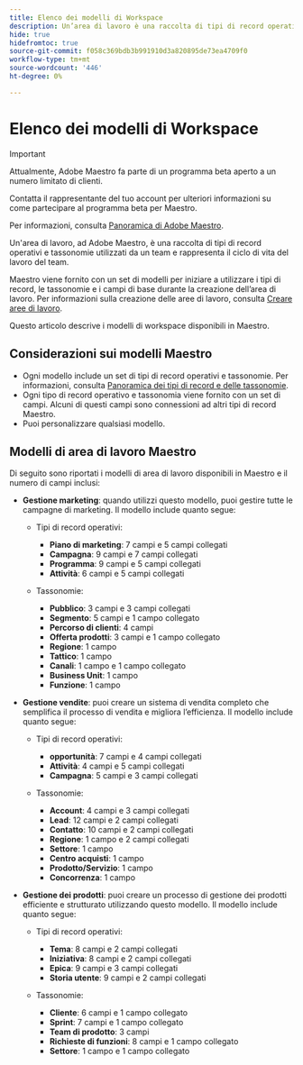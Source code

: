 ```yaml
---
title: Elenco dei modelli di Workspace
description: Un’area di lavoro è una raccolta di tipi di record operativi e tassonomie utilizzati da un team e rappresenta il ciclo di vita del lavoro del team. Maestro viene fornito con un set di modelli per iniziare a utilizzare i tipi di record, le tassonomie e i campi di base durante la creazione dell’area di lavoro.
hide: true
hidefromtoc: true
source-git-commit: f058c369bdb3b991910d3a820895de73ea4709f0
workflow-type: tm+mt
source-wordcount: '446'
ht-degree: 0%

---
```



<!--update the metadata with real information when making this available in TOC and in the left nav:
---
title: List of available workspace templates
description: You can use templates to create workspaces. This article provides a list of available workspace templates
hidefromtoc: yes
hide: yes
author: Alina
feature: Work Management
role: User
---

-->

# Elenco dei modelli di Workspace

>[!IMPORTANT]
>
>Attualmente, Adobe Maestro fa parte di un programma beta aperto a un numero limitato di clienti.
>
>Contatta il rappresentante del tuo account per ulteriori informazioni su come partecipare al programma beta per Maestro.
>
>Per informazioni, consulta [Panoramica di Adobe Maestro](../maestro-overview.md).

Un&#39;area di lavoro, ad Adobe Maestro, è una raccolta di tipi di record operativi e tassonomie utilizzati da un team e rappresenta il ciclo di vita del lavoro del team.

Maestro viene fornito con un set di modelli per iniziare a utilizzare i tipi di record, le tassonomie e i campi di base durante la creazione dell’area di lavoro. Per informazioni sulla creazione delle aree di lavoro, consulta [Creare aree di lavoro](../architecture-and-fields/create-workspaces.md).

Questo articolo descrive i modelli di workspace disponibili in Maestro.

## Considerazioni sui modelli Maestro

* Ogni modello include un set di tipi di record operativi e tassonomie. Per informazioni, consulta [Panoramica dei tipi di record e delle tassonomie](../architecture-and-fields/overview-of-record-types-and-taxonomies.md).
* Ogni tipo di record operativo e tassonomia viene fornito con un set di campi. Alcuni di questi campi sono connessioni ad altri tipi di record Maestro.
* Puoi personalizzare qualsiasi modello.

<!-- I modeled this article by the "List of available Blueprints" and that articles does not have an Access area

## Access requirements

You must have the following: 

<table style="table-layout:auto">
 <col>
 </col>
 <col>
 </col>
 <tbody>
  <tr>
   <td role="rowheader"><p>Adobe Workfront plan*</p></td>
   <td>
<p>Any</p>
<!--the above is only for closed beta; when going to GA - activate the following plans:    
<p>Current plan: Prime and Ultimate</p>
<p>Legacy plan: Enterprise</p>->
   </td>
  </tr>
  <tr>
   <td role="rowheader"><p>Adobe Workfront license*</p></td>
   <td>
   <p>Any</p> 
  <p>For more information, see <a href="../../administration-and-setup/add-users/access-levels-and-object-permissions/wf-licenses.md" class="MCXref xref">Adobe Workfront licenses overview</a>.</p> </td>
  </tr>
  <tr>
   <td role="rowheader"><p>Product</p></td>
   <td>
   <p> Adobe Workfront</p> </td>
  </tr>
  <tr>
   <td role="rowheader">Access level*</td>
   <td> <p>Any</p>  
</td>
  </tr>
<tr>
   <td role="rowheader">Layout template</td>
   <td> <p>Your system administrator must add the Maestro area in your layout template. For information, see the "Enable Maestro for the users in your Workfront instance" section in the article <a href="../maestro/maestro-overview.md">Adobe Maestro overview</a>. </p>  
</td>
  </tr>
 </tbody>
</table>

>[!NOTE]
>
>*If you don't have access, ask your Workfront administrator if they set additional restrictions in your access level. For information on how a Workfront administrator can change your access level, see [Create or modify custom access levels](../administration-and-setup/add-users/configure-and-grant-access/create-modify-access-levels.md).

-->

## Modelli di area di lavoro Maestro

Di seguito sono riportati i modelli di area di lavoro disponibili in Maestro e il numero di campi inclusi:

* **Gestione marketing**: quando utilizzi questo modello, puoi gestire tutte le campagne di marketing. Il modello include quanto segue:

   * Tipi di record operativi:

      * **Piano di marketing**: 7 campi e 5 campi collegati
      * **Campagna**: 9 campi e 7 campi collegati
      * **Programma**: 9 campi e 5 campi collegati
      * **Attività**: 6 campi e 5 campi collegati
   * Tassonomie:
      * **Pubblico**: 3 campi e 3 campi collegati
      * **Segmento**: 5 campi e 1 campo collegato
      * **Percorso di clienti**: 4 campi
      * **Offerta prodotti**: 3 campi e 1 campo collegato
      * **Regione**: 1 campo
      * **Tattico**: 1 campo
      * **Canali**: 1 campo e 1 campo collegato
      * **Business Unit**: 1 campo
      * **Funzione**: 1 campo

* **Gestione vendite**: puoi creare un sistema di vendita completo che semplifica il processo di vendita e migliora l’efficienza. Il modello include quanto segue:

   * Tipi di record operativi:

      * **opportunità**: 7 campi e 4 campi collegati
      * **Attività**: 4 campi e 5 campi collegati
      * **Campagna**: 5 campi e 3 campi collegati
   * Tassonomie:
      * **Account**: 4 campi e 3 campi collegati
      * **Lead**: 12 campi e 2 campi collegati
      * **Contatto**: 10 campi e 2 campi collegati
      * **Regione**: 1 campo e 2 campi collegati
      * **Settore**: 1 campo
      * **Centro acquisti**: 1 campo
      * **Prodotto/Servizio**: 1 campo
      * **Concorrenza**: 1 campo

* **Gestione dei prodotti**: puoi creare un processo di gestione dei prodotti efficiente e strutturato utilizzando questo modello. Il modello include quanto segue:

   * Tipi di record operativi:

      * **Tema**: 8 campi e 2 campi collegati
      * **Iniziativa**: 8 campi e 2 campi collegati
      * **Epica**: 9 campi e 3 campi collegati
      * **Storia utente**: 9 campi e 2 campi collegati

   * Tassonomie:

      * **Cliente**: 6 campi e 1 campo collegato
      * **Sprint**: 7 campi e 1 campo collegato
      * **Team di prodotto**: 3 campi
      * **Richieste di funzioni**: 8 campi e 1 campo collegato
      * **Settore**: 1 campo e 1 campo collegato


